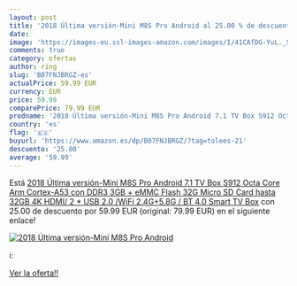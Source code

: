 ```yaml
---
layout: post
title: '2018 Última versión-Mini M8S Pro Android al 25.00 % de descuento'
date: 
image: 'https://images-eu.ssl-images-amazon.com/images/I/41CAfDG-YuL._SL200_.jpg'
comments: true
category: ofertas
author: ring
slug: 'B07FNJBRGZ-es'
actualPrice: 59.99 EUR
currency: EUR
price: 59.99
comparePrice: 79.99 EUR
prodname: '2018 Última versión-Mini M8S Pro Android 7.1 TV Box S912 Octa Core Arm Cortex-A53 con DDR3 3GB + eMMC Flash 32G Micro SD Card hasta 32GB 4K HDMI/ 2 * USB 2.0 /WiFi 2.4G+5.8G / BT 4.0 Smart TV Box'
country: 'es'
flag: '🇪🇸'
buyurl: 'https://www.amazon.es/dp/B07FNJBRGZ/?tag=tolees-21'
descuento: '25.00'
average: '59.99'
---
```


Está [2018 Última versión-Mini M8S Pro Android 7.1 TV Box S912 Octa Core Arm Cortex-A53 con DDR3 3GB + eMMC Flash 32G Micro SD Card hasta 32GB 4K HDMI/ 2 * USB 2.0 /WiFi 2.4G+5.8G / BT 4.0 Smart TV Box](https://www.amazon.es/dp/B07FNJBRGZ/?tag=tolees-21) con 25.00 de descuento por 59.99 EUR (original: 79.99 EUR) en el siguiente enlace!

[![2018 Última versión-Mini M8S Pro Android](https://images-eu.ssl-images-amazon.com/images/I/41CAfDG-YuL._SL200_.jpg)](https://www.amazon.es/dp/B07FNJBRGZ/?tag=tolees-21)

ℹ️:


[Ver la oferta!!](https://www.amazon.es/dp/B07FNJBRGZ/?tag=tolees-21)
